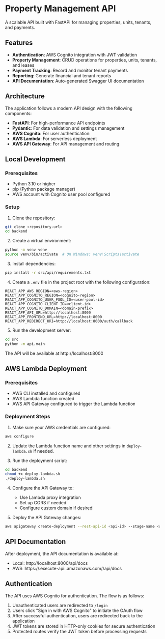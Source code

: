 # Property Management API

A scalable API built with FastAPI for managing properties, units, tenants, and payments.

## Features

- **Authentication**: AWS Cognito integration with JWT validation
- **Property Management**: CRUD operations for properties, units, tenants, and leases
- **Payment Tracking**: Record and monitor tenant payments
- **Reporting**: Generate financial and tenant reports
- **API Documentation**: Auto-generated Swagger UI documentation

## Architecture

The application follows a modern API design with the following components:

- **FastAPI**: For high-performance API endpoints
- **Pydantic**: For data validation and settings management
- **AWS Cognito**: For user authentication
- **AWS Lambda**: For serverless deployment
- **AWS API Gateway**: For API management and routing

## Local Development

### Prerequisites

- Python 3.10 or higher
- pip (Python package manager)
- AWS account with Cognito user pool configured

### Setup

1. Clone the repository:

```bash
git clone <repository-url>
cd backend
```

2. Create a virtual environment:

```bash
python -m venv venv
source venv/bin/activate  # On Windows: venv\Scripts\activate
```

3. Install dependencies:

```bash
pip install -r src/api/requirements.txt
```

4. Create a `.env` file in the project root with the following configuration:

```
REACT_APP_AWS_REGION=<aws-region>
REACT_APP_COGNITO_REGION=<cognito-region>
REACT_APP_COGNITO_USER_POOL_ID=<user-pool-id>
REACT_APP_COGNITO_CLIENT_ID=<client-id>
REACT_APP_COGNITO_DOMAIN=<domain-prefix>
REACT_APP_API_URL=http://localhost:8000
REACT_APP_FRONTEND_URL=http://localhost:8000
REACT_APP_REDIRECT_URI=http://localhost:8000/auth/callback
```

5. Run the development server:

```bash
cd src
python -m api.main
```

The API will be available at http://localhost:8000

## AWS Lambda Deployment

### Prerequisites

- AWS CLI installed and configured
- AWS Lambda function created
- AWS API Gateway configured to trigger the Lambda function

### Deployment Steps

1. Make sure your AWS credentials are configured:

```bash
aws configure
```

2. Update the Lambda function name and other settings in `deploy-lambda.sh` if needed.

3. Run the deployment script:

```bash
cd backend
chmod +x deploy-lambda.sh
./deploy-lambda.sh
```

4. Configure the API Gateway to:
   - Use Lambda proxy integration
   - Set up CORS if needed
   - Configure custom domain if desired

5. Deploy the API Gateway changes:

```bash
aws apigateway create-deployment --rest-api-id <api-id> --stage-name <stage-name>
```

## API Documentation

After deployment, the API documentation is available at:

- Local: http://localhost:8000/api/docs
- AWS: https://<api-id>.execute-api.<region>.amazonaws.com/<stage>/api/docs

## Authentication

The API uses AWS Cognito for authentication. The flow is as follows:

1. Unauthenticated users are redirected to `/login`
2. Users click "Sign in with AWS Cognito" to initiate the OAuth flow
3. After successful authentication, users are redirected back to the application
4. JWT tokens are stored in HTTP-only cookies for secure authentication
5. Protected routes verify the JWT token before processing requests
